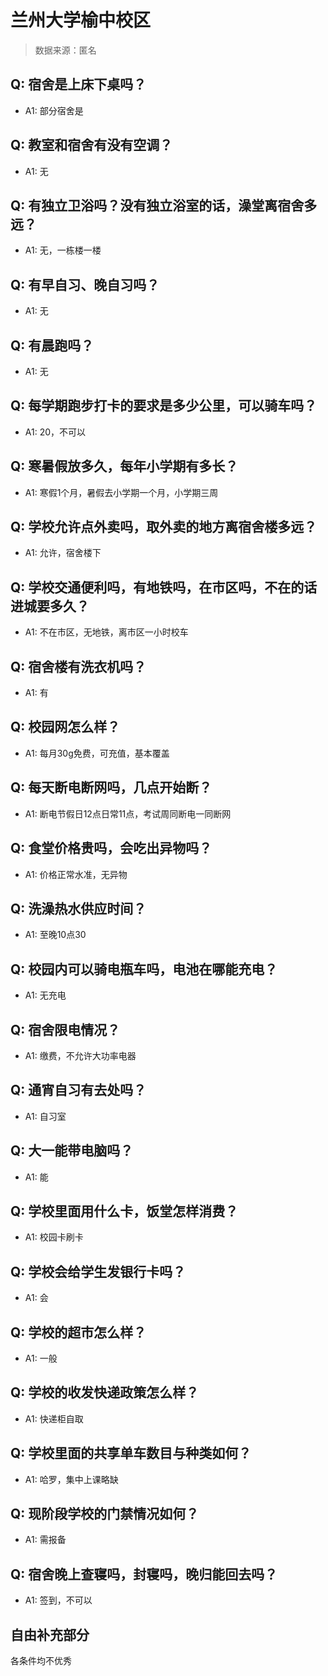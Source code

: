 # 兰州大学榆中校区

> 数据来源：匿名

## Q: 宿舍是上床下桌吗？

- A1: 部分宿舍是

## Q: 教室和宿舍有没有空调？

- A1: 无

## Q: 有独立卫浴吗？没有独立浴室的话，澡堂离宿舍多远？

- A1: 无，一栋楼一楼

## Q: 有早自习、晚自习吗？

- A1: 无

## Q: 有晨跑吗？

- A1: 无

## Q: 每学期跑步打卡的要求是多少公里，可以骑车吗？

- A1: 20，不可以

## Q: 寒暑假放多久，每年小学期有多长？

- A1: 寒假1个月，暑假去小学期一个月，小学期三周

## Q: 学校允许点外卖吗，取外卖的地方离宿舍楼多远？

- A1: 允许，宿舍楼下

## Q: 学校交通便利吗，有地铁吗，在市区吗，不在的话进城要多久？

- A1: 不在市区，无地铁，离市区一小时校车

## Q: 宿舍楼有洗衣机吗？

- A1: 有

## Q: 校园网怎么样？

- A1: 每月30g免费，可充值，基本覆盖

## Q: 每天断电断网吗，几点开始断？

- A1: 断电节假日12点日常11点，考试周同断电一同断网

## Q: 食堂价格贵吗，会吃出异物吗？

- A1: 价格正常水准，无异物

## Q: 洗澡热水供应时间？

- A1: 至晚10点30

## Q: 校园内可以骑电瓶车吗，电池在哪能充电？

- A1: 无充电

## Q: 宿舍限电情况？

- A1: 缴费，不允许大功率电器

## Q: 通宵自习有去处吗？

- A1: 自习室

## Q: 大一能带电脑吗？

- A1: 能

## Q: 学校里面用什么卡，饭堂怎样消费？

- A1: 校园卡刷卡

## Q: 学校会给学生发银行卡吗？

- A1: 会

## Q: 学校的超市怎么样？

- A1: 一般

## Q: 学校的收发快递政策怎么样？

- A1: 快递柜自取

## Q: 学校里面的共享单车数目与种类如何？

- A1: 哈罗，集中上课略缺

## Q: 现阶段学校的门禁情况如何？

- A1: 需报备

## Q: 宿舍晚上查寝吗，封寝吗，晚归能回去吗？

- A1: 签到，不可以

## 自由补充部分

各条件均不优秀